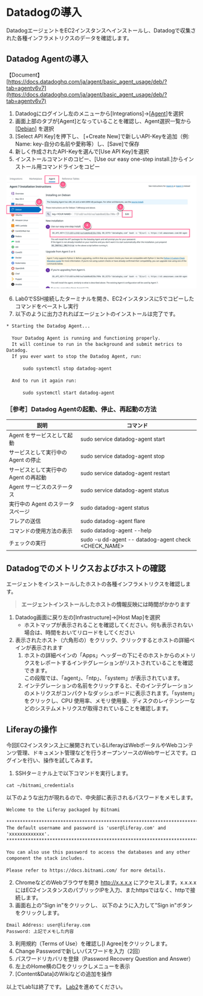 # Datadogの導入

DatadogエージェントをEC2インスタンスへインストールし、Datadogで収集された各種インフラメトリクスのデータを確認します。

## Datadog Agentの導入

【Document】 [https://docs.datadoghq.com/ja/agent/basic_agent_usage/deb/?tab=agentv6v7](https://docs.datadoghq.com/ja/agent/basic_agent_usage/deb/?tab=agentv6v7)

1. Datadogにログインし左のメニューから\[Integrations\]→\[[Agent](https://app.datadoghq.com/account/settings#agent)\]を選択
2. 画面上部のタブが\[Agent\]となっていることを確認し、Agent選択一覧から\[[Debian](https://app.datadoghq.com/account/settings#agent/debian)\] を選択
3. \[Select API Key\]を押下し、 \[+Create New\]で新しいAPI-Keyを追加（例: Name: key-自分の名前や愛称等）し、\[Save\]で保存
4. 新しく作成されたAPI-Keyを選んで\[Use API Key\]を選択
5. インストールコマンドのコピー、\[Use our easy one-step install.\]からインストール用コマンドラインをコピー

![agent_install](./../images/agent_install.jpg)

6. Lab0でSSH接続したターミナルを開き、EC2インスタンスに5でコピーしたコマンドをペーストし実行
7. 以下のように出力されればエージェントのインストールは完了です。
```
* Starting the Datadog Agent...

  Your Datadog Agent is running and functioning properly.
  It will continue to run in the background and submit metrics to Datadog.
  If you ever want to stop the Datadog Agent, run:

      sudo systemctl stop datadog-agent

  And to run it again run:

      sudo systemctl start datadog-agent
```

### ［参考］Datadog Agentの起動、停止、再起動の方法
| 説明  | コマンド |
| --- | --- |
| Agent をサービスとして起動 | sudo service datadog-agent start |
| サービスとして実行中の Agent の停止 | sudo service datadog-agent stop |
| サービスとして実行中の Agent の再起動 | sudo service datadog-agent restart |
| Agent サービスのステータス | sudo service datadog-agent status |
| 実行中の Agent のステータスページ | sudo datadog-agent status |
| フレアの送信 | sudo datadog-agent flare |
| コマンドの使用方法の表示 | sudo datadog-agent --help |
| チェックの実行 | sudo -u dd-agent -- datadog-agent check &lt;CHECK_NAME&gt; |

## Datadogでのメトリクスおよびホストの確認

エージェントをインストールしたホストの各種インフラメトリクスを確認します。
> **エージェントインストールしたホストの情報反映には時間がかかります**

1. Datadog画面に戻り左の\[Infrastructure\]→\[Host Map\]を選択
    - ホストマップが表示されることを確認してください。何も表示されない場合は、時間をおいてリロードをしてください
2. 表示されたホスト（六角形の）をクリック、クリックするとホストの詳細ペインが表示されます
    1. ホストの詳細ペインの「Apps」ヘッダーの下にそのホストからのメトリクスをレポートするインテグレーションがリストされていることを確認できます。<br>
    この段階では、「agent」、「ntp」、「system」が表示されています。
    2. インテグレーションの名前をクリックすると、そのインテグレーションのメトリクスがコンパクトなダッシュボードに表示されます。「system」をクリックし、CPU 使用率、メモリ使用量、ディスクのレイテンシーなどのシステムメトリクスが取得されていることを確認します。

## Liferayの操作
今回EC2インスタンス上に展開されているLiferayはWebポータルやWebコンテンツ管理、ドキュメント管理などを行うオープンソースのWebサービスです。ログインを行い、操作を試してみます。

1. SSHターミナル上で以下コマンドを実行します。
```
cat ~/bitnami_credentials
```
以下のような出力が現れるので、中央部に表示されるパスワードをメモします。
```
Welcome to the Liferay packaged by Bitnami

******************************************************************************
The default username and password is 'user@liferay.com' and 'xxxxxxxxxxxxx'.
******************************************************************************

You can also use this password to access the databases and any other component the stack includes.

Please refer to https://docs.bitnami.com/ for more details.
```

2. ChromeなどのWebブラウザを開き http://x.x.x.x にアクセスします。x.x.x.xにはEC2インスタンスのパブリックIPを入力、またhttpsではなく、httpで接続します。
3. 画面右上の"Sign in"をクリックし、 以下のように入力して"Sign in"ボタンをクリックします。
```
Email Address: user@liferay.com  
Password: 上記でメモした内容  
```
3. 利用規約（Terms of Use）を確認し\[I Agree\]をクリックします。
4. Change Passwordで新しいパスワードを入力（2回）
5. パスワードリカバリを登録（Password Recovery Question and Answer）
6. 左上のHome横の□をクリックしメニューを表示
7. \[Content&Data\]のWikiなどの追加を操作

以上でLab1は終了です。
[Lab2](../Lab2)を進めてください。

